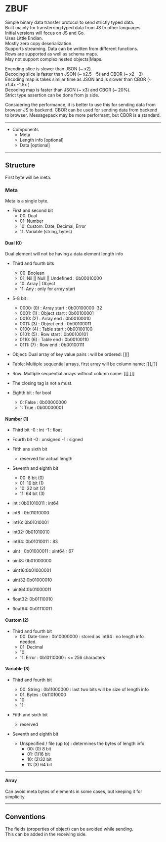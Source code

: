 # ZBUF
Simple binary data transfer protocol to send strictly typed data. <br>
Built mainly for transferring typed data from JS to other languages. <br>
Initial versions will focus on JS and Go. <br>
Uses Little Endian. <br>
Mostly zero copy deserialization. <br>
Supports streaming. Data can be written from different functions.<br>
Rows are supported as well as schema maps. <br>
May not support complex nested objects|Maps. <br>

Encoding slice is slower than JSON (~ x2). <br>
Decoding slice is faster than JSON (~ x2.5 - 5) and CBOR (~ x2 - 3) <br>
Encoding map is takes similar time as JSON and is slower than CBOR (~ x1.4x -1.5x ) <br>
Decoding map is faster than JSON (~ x3) and CBOR (~ 20%). <br>
Strict type assertion can be done from js side. <br>

Considering the performance, it is better to use this for sending data from browser JS to backend. CBOR can be used for sending data from backend to browser. Messagepack may be more performant, but CBOR is a standard. <br>


<hr>

- Components
    - Meta
    - Length info [optional]
    - Data [optional]

<hr>

## Structure
First byte will be meta. <br>


### Meta
Meta is a single byte. <br>

- First and second bit
    - 00: Dual
    - 01: Number
    - 10: Custom: Date, Decimal, Error
    - 11: Variable (string, bytes)


#### Dual (0)
Dual element will not be having a data element length info 

- Third and fourth bits
    - 00: Boolean
    - 01: Nil || Null || Undefined : 0b00010000
    - 10: Array | Object
    - 11: Any : only for array start


- 5-8 bit : 
    - 0000: (0) : Array start     :   0b00100000 :32
    - 0001: (1) : Object start    :   0b00100001
    - 0010: (2) : Array end       :   0b00100010
    - 0011: (3) : Object end      :   0b00100011
    - 0100: (4) : Table start     :   0b00100100 
    - 0101: (5) : Row start       :   0b00100101
    - 0110: (6) : Table end       :   0b00100110
    - 0111: (7) : Row end         :   0b00100111

- Object: Dual array of key value pairs : will be ordered: [][]
- Table: Multiple sequential arrays, first array will be column name: [[],[]]
- Row: Multiple sequential arrays without column name: [[],[]]
- The closing tag is not a must.

- Eighth bit : for bool
    - 0: False  : 0b00000000
    - 1: True   : 0b00000001 

#### Number (1)
- Third bit
    -0 : int
    -1 : float

- Fourth bit
    -0 : unsigned
    -1 : signed

- Fifth ans sixth bit
    - reserved for actual length

- Seventh and eighth bit
    - 00:  8 bit (0)
    - 01: 16 bit (1)
    - 10: 32 bit (2)
    - 11: 64 bit (3)    

- int  : 0b01010011 : int64
- int8 : 0b01010000
- int16: 0b01010001
- int32: 0b01010010
- int64: 0b01010011 : 83
- uint : 0b01000011 : uint64 : 67
- uint8: 0b01000000
- uint16:0b01000001
- uint32:0b01000010
- uint64:0b01000011
- float32: 0b01110010
- float64: 0b01110011



#### Custom (2)
- Third and fourth bit
    - 00: Date-time  : 0b10000000 : stored as int64 : no length info needed. 
    - 01: Decimal
    - 10: 
    - 11: Error : 0b10110000 : <= 256 characters




#### Variable (3)
- Third and fourth bit
    - 00: String    : 0b11000000 : last two bits will be size of length info
    - 01: Bytes     : 0b11010000
    - 10: 
    - 11:

-  Fifth and sixth bit
    - reserved 

- Seventh and eighth bit
    - Unspecified / file (up to) : determines the bytes of length info
        - 00: (0)  8 bit 
        - 01: (1)16 bit
        - 10: (2)32 bit
        - 11: (3) 64 bit


<hr>
 

#### Array
Can avoid meta bytes of elements in some cases, but keeping it for simplicity <br>


<hr>

## Conventions
The fields (properties of object) can be avoided while sending.<br> 
This can be added in the receiving side. <br>





